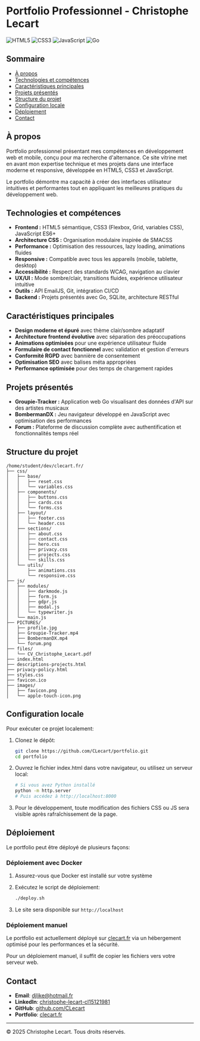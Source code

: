 # Portfolio Professionnel - Christophe Lecart

![HTML5](https://img.shields.io/badge/HTML5-E34F26?style=flat-square&logo=html5&logoColor=white)
![CSS3](https://img.shields.io/badge/CSS3-1572B6?style=flat-square&logo=css3&logoColor=white)
![JavaScript](https://img.shields.io/badge/JavaScript-F7DF1E?style=flat-square&logo=javascript&logoColor=black)
![Go](https://img.shields.io/badge/Go-00ADD8?style=flat-square&logo=go&logoColor=white)

## Sommaire

- [À propos](#à-propos)
- [Technologies et compétences](#technologies-et-compétences)
- [Caractéristiques principales](#caractéristiques-principales)
- [Projets présentés](#projets-présentés)
- [Structure du projet](#structure-du-projet)
- [Configuration locale](#configuration-locale)
- [Déploiement](#déploiement)
- [Contact](#contact)

## À propos

Portfolio professionnel présentant mes compétences en développement web et mobile, conçu pour ma recherche d'alternance. Ce site vitrine met en avant mon expertise technique et mes projets dans une interface moderne et responsive, développée en HTML5, CSS3 et JavaScript.

Le portfolio démontre ma capacité à créer des interfaces utilisateur intuitives et performantes tout en appliquant les meilleures pratiques du développement web.

## Technologies et compétences

- **Frontend :** HTML5 sémantique, CSS3 (Flexbox, Grid, variables CSS), JavaScript ES6+
- **Architecture CSS :** Organisation modulaire inspirée de SMACSS
- **Performance :** Optimisation des ressources, lazy loading, animations fluides
- **Responsive :** Compatible avec tous les appareils (mobile, tablette, desktop)
- **Accessibilité :** Respect des standards WCAG, navigation au clavier
- **UX/UI :** Mode sombre/clair, transitions fluides, expérience utilisateur intuitive
- **Outils :** API EmailJS, Git, intégration CI/CD
- **Backend :** Projets présentés avec Go, SQLite, architecture RESTful

## Caractéristiques principales

- **Design moderne et épuré** avec thème clair/sombre adaptatif
- **Architecture frontend évolutive** avec séparation des préoccupations
- **Animations optimisées** pour une expérience utilisateur fluide
- **Formulaire de contact fonctionnel** avec validation et gestion d'erreurs
- **Conformité RGPD** avec bannière de consentement
- **Optimisation SEO** avec balises méta appropriées
- **Performance optimisée** pour des temps de chargement rapides

## Projets présentés

- **Groupie-Tracker :** Application web Go visualisant des données d'API sur des artistes musicaux
- **BombermanDX :** Jeu navigateur développé en JavaScript avec optimisation des performances
- **Forum :** Plateforme de discussion complète avec authentification et fonctionnalités temps réel

## Structure du projet

```
/home/student/dev/clecart.fr/
├── css/
│   ├── base/
│   │   ├── reset.css
│   │   └── variables.css
│   ├── components/
│   │   ├── buttons.css
│   │   ├── cards.css
│   │   └── forms.css
│   ├── layout/
│   │   ├── footer.css
│   │   └── header.css
│   ├── sections/
│   │   ├── about.css
│   │   ├── contact.css
│   │   ├── hero.css
│   │   ├── privacy.css
│   │   ├── projects.css
│   │   └── skills.css
│   └── utils/
│       ├── animations.css
│       └── responsive.css
├── js/
│   ├── modules/
│   │   ├── darkmode.js
│   │   ├── form.js
│   │   ├── gdpr.js
│   │   ├── modal.js
│   │   └── typewriter.js
│   └── main.js
├── PICTURES/
│   ├── profile.jpg
│   ├── Groupie-Tracker.mp4
│   ├── BombermanDX.mp4
│   └── forum.png
├── files/
│   └── CV_Christophe_Lecart.pdf
├── index.html
├── descriptions-projects.html
├── privacy-policy.html
├── styles.css
├── favicon.ico
├── images/
│   ├── favicon.png
│   └── apple-touch-icon.png
```

## Configuration locale

Pour exécuter ce projet localement:

1. Clonez le dépôt:

   ```bash
   git clone https://github.com/CLecart/portfolio.git
   cd portfolio
   ```

2. Ouvrez le fichier index.html dans votre navigateur, ou utilisez un serveur local:

   ```bash
   # Si vous avez Python installé
   python -m http.server
   # Puis accédez à http://localhost:8000
   ```

3. Pour le développement, toute modification des fichiers CSS ou JS sera visible après rafraîchissement de la page.

## Déploiement

Le portfolio peut être déployé de plusieurs façons:

### Déploiement avec Docker

1. Assurez-vous que Docker est installé sur votre système
2. Exécutez le script de déploiement:

   ```bash
   ./deploy.sh
   ```

3. Le site sera disponible sur `http://localhost`

### Déploiement manuel

Le portfolio est actuellement déployé sur [clecart.fr](https://clecart.fr) via un hébergement optimisé pour les performances et la sécurité.

Pour un déploiement manuel, il suffit de copier les fichiers vers votre serveur web.

## Contact

- **Email**: [djlike@hotmail.fr](mailto:djlike@hotmail.fr)
- **LinkedIn**: [christophe-lecart-cl15121981](https://www.linkedin.com/in/christophe-lecart-cl15121981/)
- **GitHub**: [github.com/CLecart](https://github.com/CLecart)
- **Portfolio**: [clecart.fr](https://clecart.fr)

---

© 2025 Christophe Lecart. Tous droits réservés.
